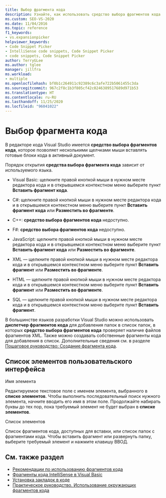 ```yaml
---
title: Выбор фрагмента кода
description: Узнайте, как использовать средство выбора фрагментов кода для вставки готовых блоков кода в активный документ.
ms.custom: SEO-VS-2020
ms.date: 11/04/2016
ms.topic: reference
f1_keywords:
- vs.expansionpicker
helpviewer_keywords:
- Code Snippet Picker
- IntelliSense code snippets, Code Snippet Picker
- code snippets, Code Snippet Picker
author: TerryGLee
ms.author: tglee
manager: jillfra
ms.workload:
- multiple
ms.openlocfilehash: bf0b1c264911c92389c6c3afe722b5061455c3da
ms.sourcegitcommit: 967c2f8c1b3f805cf42c0246389517689d971b53
ms.translationtype: HT
ms.contentlocale: ru-RU
ms.lasthandoff: 11/25/2020
ms.locfileid: "96041022"
---
```

# <a name="code-snippet-picker"></a>Выбор фрагмента кода

В редакторе кода Visual Studio имеется **средство выбора фрагментов кода**, которое позволяет несколькими щелчками мыши вставлять готовые блоки кода в активный документ.

Порядок открытия **средства выбора фрагмента кода** зависит от используемого языка.

- Visual Basic: щелкните правой кнопкой мыши в нужном месте редактора кода и в открывшемся контекстном меню выберите пункт **Вставить фрагмент кода**.

- C#: щелкните правой кнопкой мыши в нужном месте редактора кода и в открывшемся контекстном меню выберите пункт **Вставить фрагмент кода** или **Разместить во фрагменте**.

- C++: **средство выбора фрагментов кода** недоступно.

- F#: **средство выбора фрагментов кода** недоступно.

- JavaScript: щелкните правой кнопкой мыши в нужном месте редактора кода и в открывшемся контекстном меню выберите пункт **Вставить фрагмент кода** или **Разместить во фрагменте**.

- XML — щелкните правой кнопкой мыши в нужном месте редактора кода и в открывшемся контекстном меню выберите пункт **Вставить фрагмент** или **Разместить во фрагменте**.

- HTML — щелкните правой кнопкой мыши в нужном месте редактора кода и в открывшемся контекстном меню выберите пункт **Вставить фрагмент** или **Разместить во фрагменте**.

- SQL — щелкните правой кнопкой мыши в нужном месте редактора кода и в открывшемся контекстном меню выберите пункт **Вставить фрагмент**.

В большинстве языков разработки Visual Studio можно использовать **диспетчер фрагментов кода** для добавления папок в список папок, в которых **средство выбора фрагментов кода** проверяет наличие файлов фрагментов XML. Также можно создавать собственные фрагменты кода для добавления в список. Дополнительные сведения см. в разделе [Пошаговое руководство: Создание фрагмента кода](../../ide/walkthrough-creating-a-code-snippet.md).

## <a name="uielement-list"></a>Список элементов пользовательского интерфейса

Имя элемента

Редактируемое текстовое поле с именем элемента, выбранного в **списке элементов**. Чтобы выполнить последовательный поиск нужного элемента, начните вводить его имя в этом поле. Продолжайте набирать буквы до тех пор, пока требуемый элемент не будет выбран в **списке элементов**.

Список элементов

Список фрагментов кода, доступных для вставки, или список папок с фрагментами кода. Чтобы вставить фрагмент или развернуть папку, выберите требуемый элемент и нажмите клавишу ВВОД.

## <a name="see-also"></a>См. также раздел

- [Рекомендации по использованию фрагментов кода](../../ide/best-practices-for-using-code-snippets.md)
- [Фрагменты кода IntelliSense в Visual Basic](/dotnet/visual-basic/developing-apps/using-ide/intellisense-code-snippets)
- [Установка закладок в коде](../../ide/setting-bookmarks-in-code.md)
- [Практическое руководство. Использование окружающих фрагментов кода](../../ide/how-to-use-surround-with-code-snippets.md)
